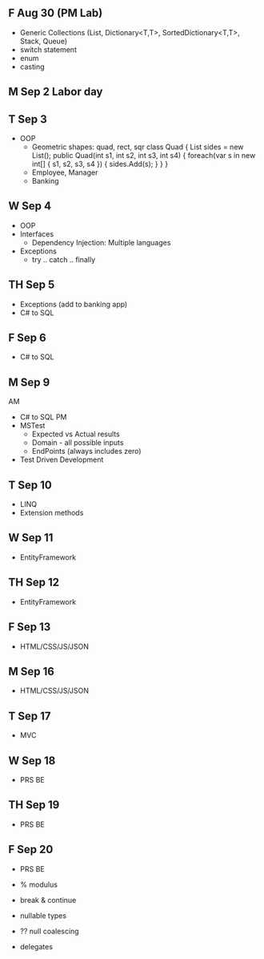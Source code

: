 ## F Aug 30 (PM Lab)
* Generic Collections (List<T>, Dictionary<T,T>, SortedDictionary<T,T>, Stack<T>, Queue<T>)
* switch statement
* enum
* casting
## M Sep 2 Labor day
## T Sep 3
* OOP
  * Geometric shapes: quad, rect, sqr
    class Quad {
        List<int> sides = new List<int>();
        public Quad(int s1, int s2, int s3, int s4) {
            foreach(var s in new int[] { s1, s2, s3, s4 }) {
                sides.Add(s);
            }
        }
    }
  * Employee, Manager
  * Banking
## W Sep 4
* OOP
* Interfaces
  * Dependency Injection: Multiple languages
* Exceptions
  * try .. catch .. finally
## TH Sep 5
* Exceptions (add to banking app)
* C# to SQL
## F Sep 6
* C# to SQL
## M Sep 9
AM
* C# to SQL
PM
* MSTest
  * Expected vs Actual results
  * Domain - all possible inputs
  * EndPoints (always includes zero)
* Test Driven Development
## T Sep 10
* LINQ
* Extension methods
## W Sep 11
* EntityFramework
## TH Sep 12
* EntityFramework
## F Sep 13
* HTML/CSS/JS/JSON
## M Sep 16
* HTML/CSS/JS/JSON
## T Sep 17
* MVC
## W Sep 18
* PRS BE
## TH Sep 19
* PRS BE
## F Sep 20
* PRS BE

* % modulus
* break & continue
* nullable types
* ?? null coalescing
* delegates